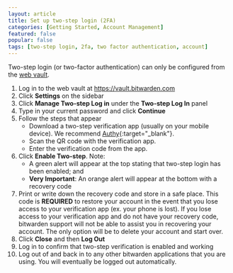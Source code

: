 ```yaml
---
layout: article
title: Set up two-step login (2FA)
categories: [Getting Started, Account Management]
featured: false
popular: false
tags: [two-step login, 2fa, two factor authentication, account]
---
```


Two-step login (or two-factor authentication) can only be configured from the [web vault](https://vault.bitwarden.com).

1. Log in to the web vault at <https://vault.bitwarden.com>
2. Click **Settings** on the sidebar 
3. Click **Manage Two-step Log in** under the **Two-step Log In** panel  
4. Type in your current password and click **Continue**
5. Follow the steps that appear
   - Download a two-step verification app (usually on your mobile device). We recommend [Authy](https://authy.com/){:target="_blank"}.
   - Scan the QR code with the verification app.
   - Enter the verification code from the app.
6. Click **Enable Two-step**. Note:
   - A green alert will appear at the top stating that two-step login has been enabled; and
   - **Very Important**: An orange alert will appear at the bottom with a recovery code
7. Print or write down the recovery code and store in a safe place. This code is **REQUIRED** to restore your account in the event that you lose access to your verification app (ex. your phone is lost). If you lose access to your verification app and do not have your recovery code, bitwarden support will not be able to assist you in recovering your account. The only option will be to delete your account and start over.
8. Click **Close** and then **Log Out**
9. Log in to confirm that two-step verification is enabled and working
10. Log out of and back in to any other bitwarden applications that you are using. You will eventually be logged out automatically.
